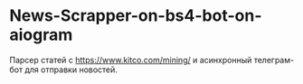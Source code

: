 # News-Scrapper-on-bs4-bot-on-aiogram
Парсер статей с https://www.kitco.com/mining/ и асинхронный телеграм-бот для отправки новостей.

